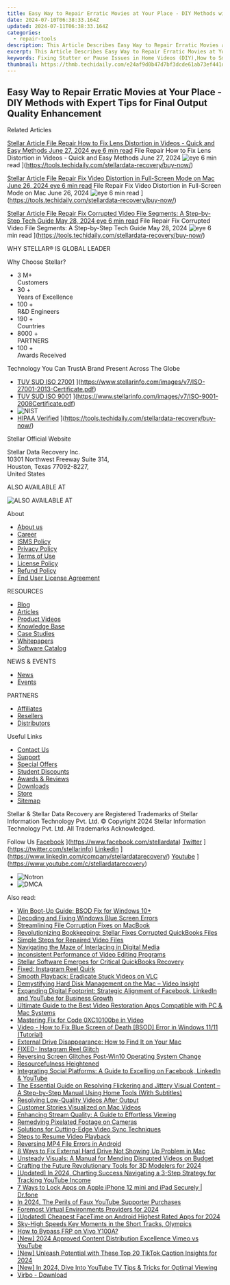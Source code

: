 ```yaml
---
title: Easy Way to Repair Erratic Movies at Your Place - DIY Methods with Expert Tips for Final Output Quality Enhancement
date: 2024-07-10T06:38:33.164Z
updated: 2024-07-11T06:38:33.164Z
categories:
  - repair-tools
description: This Article Describes Easy Way to Repair Erratic Movies at Your Place - DIY Methods with Expert Tips for Final Output Quality Enhancement
excerpt: This Article Describes Easy Way to Repair Erratic Movies at Your Place - DIY Methods with Expert Tips for Final Output Quality Enhancement
keywords: Fixing Stutter or Pause Issues in Home Videos (DIY),How to Smooth Erratic Movies at Your Place with Professional Tips for Final Quality Enhancement,DIY Movie Repair Methods,Troubleshooting Film Interruthy Problems in Home Recordings,Quick Fixes to Erratic Movies at Your Own Place with Final Quality Enhancement Tips,Professional Movie Repair Methods for Improving Video Flow and Clarity,Expert Tips on Solving Film Interruptions
thumbnail: https://thmb.techidaily.com/e24af9d0b47d7bf3dcde61ab73ef441dcda155d4ef5a243e1a2546d643282d46.jpg
---
```


## Easy Way to Repair Erratic Movies at Your Place - DIY Methods with Expert Tips for Final Output Quality Enhancement

Related Articles

[Stellar Article File Repair  How to Fix Lens Distortion in Videos - Quick and Easy Methods June 27, 2024 eye 6 min read](https://www.stellarinfo.com/public/image/article/Quick-Ways-to-Fix-Video-Distortion-1618.jpg) File Repair  How to Fix Lens Distortion in Videos - Quick and Easy Methods June 27, 2024 ![eye](https://www.stellarinfo.com/public/newarticle/images/eye.png) 6 min read ](https://tools.techidaily.com/stellardata-recovery/buy-now/)

[Stellar Article File Repair  Fix Video Distortion in Full-Screen Mode on Mac June 26, 2024 eye 6 min read](https://www.stellarinfo.com/public/image/article/Quick-Ways-to-Fix-Video-Distortion-on-Mac-1617.jpg) File Repair  Fix Video Distortion in Full-Screen Mode on Mac June 26, 2024 ![eye](https://www.stellarinfo.com/public/newarticle/images/eye.png) 6 min read ](https://tools.techidaily.com/stellardata-recovery/buy-now/)

[Stellar Article File Repair  Fix Corrupted Video File Segments: A Step-by-Step Tech Guide May 28, 2024 eye 6 min read](https://www.stellarinfo.com/public/image/article/Fix-Corrupted-Video-File-Segments_A-Step-by-Step-Tech-Guide-1517.jpg) File Repair  Fix Corrupted Video File Segments: A Step-by-Step Tech Guide May 28, 2024 ![eye](https://www.stellarinfo.com/public/newarticle/images/eye.png) 6 min read ](https://tools.techidaily.com/stellardata-recovery/buy-now/)

 WHY STELLAR® IS GLOBAL LEADER

 Why Choose Stellar?

* 3  M+  
Customers
* 30 +  
Years of Excellence
* 100 +  
R&D Engineers
* 190 +  
Countries
* 8000 +  
PARTNERS
* 100 +  
Awards Received

 Technology You Can TrustA Brand Present Across The Globe

* [TUV SUD ISO 27001](https://www.stellarinfo.com/images/v7/tuv1.png) ](https://www.stellarinfo.com/images/v7/ISO-27001-2013-Certificate.pdf)
* [TUV SUD ISO 9001](https://www.stellarinfo.com/images/v7/tuv2.png) ](https://www.stellarinfo.com/images/v7/ISO-9001-2008Certificate.pdf)
* ![NIST](https://www.stellarinfo.com/images/v7/nist.png)
* [HIPAA Verified](https://www.stellarinfo.com/images/v7/hipa.png) ](https://tools.techidaily.com/stellardata-recovery/buy-now/)

 Stellar Official Website

 Stellar Data Recovery Inc.  
 10301 Northwest Freeway Suite 314,  
 Houston, Texas 77092-8227,  
 United States

 ALSO AVAILABLE AT

![ALSO AVAILABLE AT](https://www.stellarinfo.com/images/v7/Partners_logo_new.png)

 About

* [About us](https://tools.techidaily.com/stellardata-recovery/buy-now/)
* [Career](https://tools.techidaily.com/stellardata-recovery/buy-now/)
* [ISMS Policy](https://tools.techidaily.com/stellardata-recovery/buy-now/)
* [Privacy Policy](https://tools.techidaily.com/stellardata-recovery/buy-now/)
* [Terms of Use](https://tools.techidaily.com/stellardata-recovery/buy-now/)
* [License Policy](https://www.stellarinfo.com/software-licensing-usage.php)
* [Refund Policy](https://tools.techidaily.com/stellardata-recovery/buy-now/)
* [End User License Agreement](https://tools.techidaily.com/stellardata-recovery/buy-now/)

 RESOURCES

* [Blog](https://tools.techidaily.com/stellardata-recovery/buy-now/)
* [Articles](https://tools.techidaily.com/stellardata-recovery/buy-now/)
* [Product Videos](https://tools.techidaily.com/stellardata-recovery/buy-now/)
* [Knowledge Base](https://tools.techidaily.com/stellardata-recovery/buy-now/)
* [Case Studies](https://tools.techidaily.com/stellardata-recovery/buy-now/)
* [Whitepapers](https://tools.techidaily.com/stellardata-recovery/buy-now/)
* [Software Catalog](https://tools.techidaily.com/stellardata-recovery/buy-now/)

 NEWS & EVENTS

* [News](https://tools.techidaily.com/stellardata-recovery/buy-now/)
* [Events](https://www.stellarinfo.com/affiliate-summit/affiliate-summit.php)

 PARTNERS

* [Affiliates](https://tools.techidaily.com/stellardata-recovery/buy-now/)
* [Resellers](https://tools.techidaily.com/stellardata-recovery/buy-now/)
* [Distributors](https://tools.techidaily.com/stellardata-recovery/buy-now/)

 Useful Links

* [Contact Us](https://www.stellarinfo.com/contact/contact-us.php)
* [Support](https://tools.techidaily.com/stellardata-recovery/buy-now/)
* [Special Offers](https://tools.techidaily.com/stellardata-recovery/buy-now/)
* [Student Discounts](https://www.stellarinfo.com/student-discount/)
* [Awards & Reviews](https://tools.techidaily.com/stellardata-recovery/buy-now/)
* [Downloads](https://www.stellarinfo.com/download.php)
* [Store](https://tools.techidaily.com/stellardata-recovery/buy-now/)
* [Sitemap](https://www.stellarinfo.com/sitemap.php)

 Stellar & Stellar Data Recovery are Registered Trademarks of Stellar Information Technology Pvt. Ltd. © Copyright 2024 Stellar Information Technology Pvt. Ltd. All Trademarks Acknowledged.

Follow Us [Facebook](https://www.stellarinfo.com/Images/fb.png) ](https://www.facebook.com/stellardata) [Twitter](https://www.stellarinfo.com/Images/tw.png) ](https://twitter.com/stellarinfo) [Linkedin](https://www.stellarinfo.com/Images/in.png) ](https://www.linkedin.com/company/stellardatarecovery/) [Youtube](https://www.stellarinfo.com/newblacktheme/images/yt.png) ](https://www.youtube.com/c/stellardatarecovery)

* ![Notron](https://www.stellarinfo.com/images/v7/notron.png)
* ![DMCA](https://www.stellarinfo.com/images/v7/dmca.png)

<ins class="adsbygoogle"
     style="display:block"
     data-ad-format="autorelaxed"
     data-ad-client="ca-pub-7571918770474297"
     data-ad-slot="1223367746"></ins>



<ins class="adsbygoogle"
     style="display:block"
     data-ad-client="ca-pub-7571918770474297"
     data-ad-slot="8358498916"
     data-ad-format="auto"
     data-full-width-responsive="true"></ins>

<span class="atpl-alsoreadstyle">Also read:</span>
<div><ul>
<li><a href="https://data-wizards.techidaily.com/win-boot-up-guide-bsod-fix-for-windows-10plus/"><u>Win Boot-Up Guide: BSOD Fix for Windows 10+</u></a></li>
<li><a href="https://data-wizards.techidaily.com/decoding-and-fixing-windows-blue-screen-errors/"><u>Decoding and Fixing Windows Blue Screen Errors</u></a></li>
<li><a href="https://data-wizards.techidaily.com/streamlining-file-corruption-fixes-on-macbook/"><u>Streamlining File Corruption Fixes on MacBook</u></a></li>
<li><a href="https://data-wizards.techidaily.com/revolutionizing-bookkeeping-stellar-fixes-corrupted-quickbooks-files/"><u>Revolutionizing Bookkeeping: Stellar Fixes Corrupted QuickBooks Files</u></a></li>
<li><a href="https://data-wizards.techidaily.com/simple-steps-for-repaired-video-files/"><u>Simple Steps for Repaired Video Files</u></a></li>
<li><a href="https://data-wizards.techidaily.com/navigating-the-maze-of-interlacing-in-digital-media/"><u>Navigating the Maze of Interlacing in Digital Media</u></a></li>
<li><a href="https://data-wizards.techidaily.com/inconsistent-performance-of-video-editing-programs/"><u>Inconsistent Performance of Video Editing Programs</u></a></li>
<li><a href="https://data-wizards.techidaily.com/stellar-software-emerges-for-critical-quickbooks-recovery/"><u>Stellar Software Emerges for Critical QuickBooks Recovery</u></a></li>
<li><a href="https://data-wizards.techidaily.com/fixed-instagram-reel-quirk/"><u>Fixed: Instagram Reel Quirk</u></a></li>
<li><a href="https://data-wizards.techidaily.com/smooth-playback-eradicate-stuck-videos-on-vlc/"><u>Smooth Playback: Eradicate Stuck Videos on VLC</u></a></li>
<li><a href="https://data-wizards.techidaily.com/demystifying-hard-disk-management-on-the-mac-video-insight/"><u>Demystifying Hard Disk Management on the Mac – Video Insight</u></a></li>
<li><a href="https://data-wizards.techidaily.com/expanding-digital-footprint-strategic-alignment-of-facebook-linkedin-and-youtube-for-business-growth/"><u>Expanding Digital Footprint: Strategic Alignment of Facebook, LinkedIn and YouTube for Business Growth</u></a></li>
<li><a href="https://data-wizards.techidaily.com/ultimate-guide-to-the-best-video-restoration-apps-compatible-with-pc-and-mac-systems/"><u>Ultimate Guide to the Best Video Restoration Apps Compatible with PC & Mac Systems</u></a></li>
<li><a href="https://data-wizards.techidaily.com/mastering-fix-for-code-0xc10100be-in-video/"><u>Mastering Fix for Code 0XC10100be in Video</u></a></li>
<li><a href="https://data-wizards.techidaily.com/video-how-to-fix-blue-screen-of-death-bsod-error-in-windows-1111-tutorial/"><u>Video - How to Fix Blue Screen of Death [BSOD] Error in Windows 11/11 (Tutorial)</u></a></li>
<li><a href="https://data-wizards.techidaily.com/external-drive-disappearance-how-to-find-it-on-your-mac/"><u>External Drive Disappearance: How to Find It on Your Mac</u></a></li>
<li><a href="https://data-wizards.techidaily.com/fixed-instagram-reel-glitch/"><u>FIXED- Instagram Reel Glitch</u></a></li>
<li><a href="https://data-wizards.techidaily.com/reversing-screen-glitches-post-win10-operating-system-change/"><u>Reversing Screen Glitches Post-Win10 Operating System Change</u></a></li>
<li><a href="https://data-wizards.techidaily.com/resourcefulness-heightened/"><u>Resourcefulness Heightened</u></a></li>
<li><a href="https://data-wizards.techidaily.com/integrating-social-platforms-a-guide-to-excelling-on-facebook-linkedin-and-youtube/"><u>Integrating Social Platforms: A Guide to Excelling on Facebook, LinkedIn & YouTube</u></a></li>
<li><a href="https://data-wizards.techidaily.com/the-essential-guide-on-resolving-flickering-and-jittery-visual-content-a-step-by-step-manual-using-home-tools-with-subtitles/"><u>The Essential Guide on Resolving Flickering and Jittery Visual Content – A Step-by-Step Manual Using Home Tools (With Subtitles)</u></a></li>
<li><a href="https://data-wizards.techidaily.com/resolving-low-quality-videos-after-output/"><u>Resolving Low-Quality Videos After Output</u></a></li>
<li><a href="https://data-wizards.techidaily.com/customer-stories-visualized-on-mac-videos/"><u>Customer Stories Visualized on Mac Videos</u></a></li>
<li><a href="https://data-wizards.techidaily.com/enhancing-stream-quality-a-guide-to-effortless-viewing/"><u>Enhancing Stream Quality: A Guide to Effortless Viewing</u></a></li>
<li><a href="https://data-wizards.techidaily.com/remedying-pixelated-footage-on-cameras/"><u>Remedying Pixelated Footage on Cameras</u></a></li>
<li><a href="https://data-wizards.techidaily.com/solutions-for-cutting-edge-video-sync-techniques/"><u>Solutions for Cutting-Edge Video Sync Techniques</u></a></li>
<li><a href="https://data-wizards.techidaily.com/steps-to-resume-video-playback/"><u>Steps to Resume Video Playback</u></a></li>
<li><a href="https://data-wizards.techidaily.com/reversing-mp4-file-errors-in-android/"><u>Reversing MP4 File Errors in Android</u></a></li>
<li><a href="https://data-wizards.techidaily.com/8-ways-to-fix-external-hard-drive-not-showing-up-problem-in-mac/"><u>8 Ways to Fix External Hard Drive Not Showing Up Problem in Mac</u></a></li>
<li><a href="https://data-wizards.techidaily.com/unsteady-visuals-a-manual-for-mending-disrupted-videos-on-budget/"><u>Unsteady Visuals: A Manual for Mending Disrupted Videos on Budget</u></a></li>
<li><a href="https://extra-resources.techidaily.com/crafting-the-future-revolutionary-tools-for-3d-modelers-for-2024/"><u>Crafting the Future  Revolutionary Tools for 3D Modelers for 2024</u></a></li>
<li><a href="https://facebook-video-share.techidaily.com/updated-in-2024-charting-success-navigating-a-3-step-strategy-for-tracking-youtube-income/"><u>[Updated] In 2024, Charting Success  Navigating a 3-Step Strategy for Tracking YouTube Income</u></a></li>
<li><a href="https://iphone-unlock.techidaily.com/7-ways-to-lock-apps-on-apple-iphone-12-mini-and-ipad-securely-drfone-by-drfone-ios/"><u>7 Ways to Lock Apps on Apple iPhone 12 mini and iPad Securely | Dr.fone</u></a></li>
<li><a href="https://youtube-help.techidaily.com/in-2024-the-perils-of-faux-youtube-supporter-purchases/"><u>In 2024, The Perils of Faux YouTube Supporter Purchases</u></a></li>
<li><a href="https://some-knowledge.techidaily.com/foremost-virtual-environments-providers-for-2024/"><u>Foremost Virtual Environments Providers for 2024</u></a></li>
<li><a href="https://screen-recording.techidaily.com/updated-cheapest-facetime-on-android-highest-rated-apps-for-2024/"><u>[Updated] Cheapest FaceTime on Android  Highest Rated Apps for 2024</u></a></li>
<li><a href="https://extra-lessons.techidaily.com/sky-high-speeds-key-moments-in-the-short-tracks-olympics/"><u>Sky-High Speeds  Key Moments in the Short Tracks, Olympics</u></a></li>
<li><a href="https://bypass-frp.techidaily.com/how-to-bypass-frp-on-vivo-y100a-by-drfone-android/"><u>How to Bypass FRP on Vivo Y100A?</u></a></li>
<li><a href="https://facebook-video-share.techidaily.com/new-2024-approved-content-distribution-excellence-vimeo-vs-youtube/"><u>[New] 2024 Approved  Content Distribution Excellence  Vimeo vs YouTube</u></a></li>
<li><a href="https://tiktok-videos.techidaily.com/new-unleash-potential-with-these-top-20-tiktok-caption-insights-for-2024/"><u>[New] Unleash Potential with These Top 20 TikTok Caption Insights for 2024</u></a></li>
<li><a href="https://facebook-video-footage.techidaily.com/new-in-2024-dive-into-youtube-tv-tips-and-tricks-for-optimal-viewing/"><u>[New] In 2024, Dive Into YouTube TV  Tips & Tricks for Optimal Viewing</u></a></li>
<li><a href="https://tools.techidaily.com/wondershare/virbo/download/"><u>Virbo - Download</u></a></li>
</ul></div>
